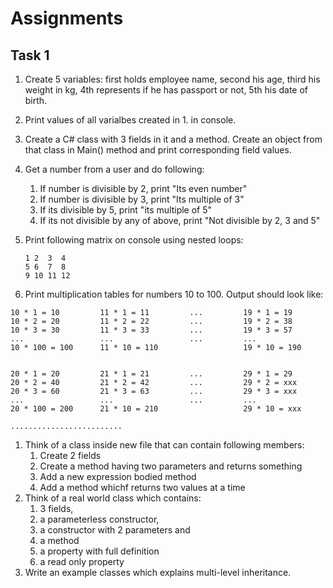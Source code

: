 # Assignments

## Task 1
1. Create 5 variables: first holds employee name, second his age, third his weight in kg, 4th represents if he has passport or not, 5th his date of birth.

1. Print values of all varialbes created in 1. in console.
1. Create a C# class with 3 fields in it and a method. Create an object from that class in Main() method and print corresponding field values.
1. Get a number from a user and do following:
    1. If number is divisible by 2, print "Its even number"
    2. If number is divisible by 3, print "Its multiple of 3"
    1. If its divisible by 5, print "its multiple of 5"
    1. If its not divisible by any of above, print "Not divisible by 2, 3 and 5"
1. Print following matrix on console using nested loops:
    ```
    1 2  3  4
    5 6  7  8
    9 10 11 12
    ```
1. Print multiplication tables for numbers 10 to 100. Output should look like:

```
10 * 1 = 10         11 * 1 = 11         ...         19 * 1 = 19
10 * 2 = 20         11 * 2 = 22         ...         19 * 2 = 38
10 * 3 = 30         11 * 3 = 33         ...         19 * 3 = 57
...                 ...                 ...         ...
10 * 100 = 100      11 * 10 = 110                   19 * 10 = 190


20 * 1 = 20         21 * 1 = 21         ...         29 * 1 = 29
20 * 2 = 40         21 * 2 = 42         ...         29 * 2 = xxx
20 * 3 = 60         21 * 3 = 63         ...         29 * 3 = xxx
...                 ...                 ...         ...
20 * 100 = 200      21 * 10 = 210                   29 * 10 = xxx

.........................

```
1. Think of a class inside new file that can contain following members:
    1. Create 2 fields
    2. Create a method having two parameters and returns something
    1. Add a new expression bodied method
    1. Add a method whichf returns two values at a time
1. Think of a real world class which contains: 
    1. 3 fields, 
    1. a parameterless constructor, 
    1. a constructor with 2 parameters and 
    1. a method
    1. a property with full definition
    1. a read only property
1. Write an example classes which explains multi-level inheritance.

